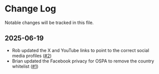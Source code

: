 # Change Log
Notable changes will be tracked in this file.

## 2025-06-19
* Rob updated the X and YouTube links to point to the correct social media profiles ([#2](https://github.com/napikwaan/oregon-pharmacy-website/issues/2))
* Brian updated the Facebook privacy for OSPA to remove the country whitelist ([#1](https://github.com/napikwaan/oregon-pharmacy-website/issues/1))